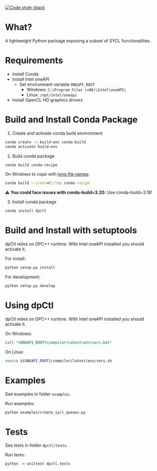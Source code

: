 [![Code style: black](https://img.shields.io/badge/code%20style-black-000000.svg)](https://github.com/psf/black)

What?
====
A lightweight Python package exposing a subset of SYCL functionalities.

Requirements
============
- Install Conda
- Install Intel oneAPI
    - Set environment variable `ONEAPI_ROOT`
        - Windows: `C:\Program Files (x86)\Intel\oneAPI\`
        - Linux: `/opt/intel/oneapi`
- Install OpenCL HD graphics drivers

Build and Install Conda Package
==================================
1. Create and activate conda build environment
```bash
conda create -n build-env conda-build
conda activate build-env
```
2. Build conda package
```bash
conda build conda-recipe
```
On Windows to cope with [long file names](https://github.com/IntelPython/dpctl/issues/15):
```cmd
conda build --croot=C:/tmp conda-recipe
```

:warning: **You could face issues with conda-build=3.20**: Use conda-build=3.18!

3. Install conda package
```bash
conda install dpctl
```

Build and Install with setuptools
=================================
dpCtl relies on DPC++ runtime. With Intel oneAPI installed you should activate it.

For install:
```cmd
python setup.py install
```

For development:
```cmd
python setup.py develop
```

Using dpCtl
===========
dpCtl relies on DPC++ runtime. With Intel oneAPI installed you should activate it.

On Windows:
```cmd
call "%ONEAPI_ROOT%\compiler\latest\env\vars.bat"
```
On Linux:
```bash
source ${ONEAPI_ROOT}/compiler/latest/env/vars.sh
```

Examples
========
See examples in folder `examples`.

Run examples:
```bash
python examples/create_sycl_queues.py
```

Tests
=====
See tests in folder `dpctl/tests`.

Run tests:
```bash
python -m unittest dpctl.tests
```
